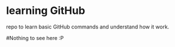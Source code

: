 # learning GitHub
repo to learn basic GitHub commands and understand how it work.

#Nothing to see here :P
